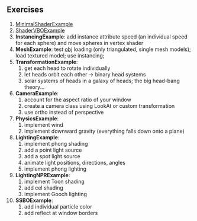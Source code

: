 ## Exercises
1. [MinimalShaderExample](MinimalShaderExample) 
1. [ShaderVBOExample](ShaderVBOExample)
1. **InstancingExample**: add instance attribute speed (an individual speed for each sphere) and move spheres in vertex shader
1. **MeshExample**: test [obj](http://www.scratchapixel.com/old/lessons/3d-advanced-lessons/obj-file-format/obj-file-format/) loading (only triangulated, single mesh models); load textured model; use instancing; 
1. **TransformationExample**: 
    1. get each head to rotate individually
    1. let heads orbit each other -> binary head systems
    1. solar systems of heads in a galaxy of heads; the big head-bang theory...
1. **CameraExample**: 
    1. account for the aspect ratio of your window
    1. create a camera class using LookAt or custom transformation
    1. use ortho instead of perspective
1. **PhysicsExample**:
    1. implement wind
    1. implement downward gravity (everything falls down onto a plane)
1. **LightingExample**:
    1. implement phong shading
    1. add a point light source
    1. add a spot light source
    1. animate light positions, directions, angles
    1. implement phong lighting
1. **LightingNPRExample**:
    1. implement Toon shading
    1. add cel shading
    1. implement Gooch lighting
1. **SSBOExample**:
	1. add individual particle color
	1. add reflect at window borders
